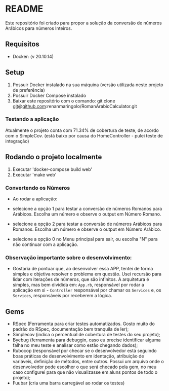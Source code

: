 # README

Este repositório foi criado para propor a solução da conversão de números Arábicos para números Inteiros.

## <a name="tech_info"></a>Requisitos
* Docker: (v 20.10.14)

## Setup
1) Possuir Docker instalado na sua máquina (versão utilizada neste projeto de preferência)
2) Possuir Docker Compose instalado
3) Baixar este repositório com o comando: git clone git@github.com:renanmaringolo/RomanArabicCalculator.git

### Testando a aplicação
Atualmente o projeto conta com 71.34% de cobertura de teste, de acordo com o SimpleCov. (está baixo por causa do HomeController - pulei teste de integração)

## Rodando o projeto localmente
1) Executar 'docker-compose build web'
2) Executar 'make web'

### Convertendo os Números
* Ao rodar a aplicação:
 - selecione a opção 1 para testar a conversão de números Romanos para Arábicos. Escolha um número e observe o output em Número Romano.

 - selecione a opção 2 para testar a conversão de números Arábicos para Romanos. Escolha um número e observe o output em Número Arábico.

 - selecione a opção 0 no Menu principal para sair, ou escolha "N" para não continuar com a aplicação. 

### Observação importante sobre o desenvolvimento:
- Gostaria de pontuar que, ao desenvolver essa APP, tentei de forma simples e objetiva resolver o problema em questão. Usei recursão para lidar com iterações de números, que são infinitos. A arquitetura é simples, mas bem dividida em: `App.rb`, responsável por rodar a aplicação em si - `Controller` responsável por chamar os `Services` e, os `Services`, responsáveis por receberem a lógica.

## Gems
* RSpec (Ferramenta para criar testes automatizados. Gosto muito do padrão do RSpec, documentação bem tranquila de ler);
* Simplecov (indica o percentual de cobertura de testes do seu projeto);
* Byebug (ferramenta para debuggin, caso eu precise identificar alguma falha no meu teste e analisar como estão chegando dados);
* Rubocop (responsável por checar se o desenvolvedor está seguindo boas práticas de desenvolvimento em identação, atribuição de variáveis, definição de métodos, entre outros. Possui um arquivo onde o desenvolvedor pode escolher o que será checado pela gem, no meu caso configurei para que não visualizasse em aluns pontos de todo o projeto);
* Fuubar (cria uma barra carregável ao rodar os testes)
